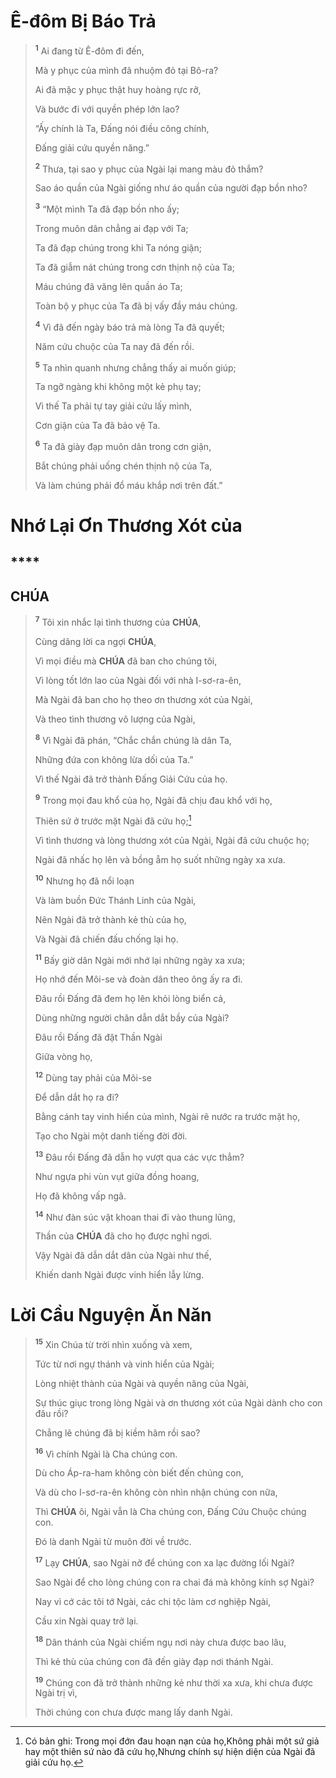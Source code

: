 # Ê-đôm Bị Báo Trả

> <sup><b>1</b></sup> Ai đang từ Ê-đôm đi đến,
>
> Mà y phục của mình đã nhuộm đỏ tại Bô-ra?
>
> Ai đã mặc y phục thật huy hoàng rực rỡ,
>
> Và bước đi với quyền phép lớn lao?
>
> “Ấy chính là Ta, Đấng nói điều công chính,
>
> Đấng giải cứu quyền năng.”
>
> <sup><b>2</b></sup> Thưa, tại sao y phục của Ngài lại mang màu đỏ thắm?
>
> Sao áo quần của Ngài giống như áo quần của người đạp bồn nho?
>
> <sup><b>3</b></sup> “Một mình Ta đã đạp bồn nho ấy;
>
> Trong muôn dân chẳng ai đạp với Ta;
>
> Ta đã đạp chúng trong khi Ta nóng giận;
>
> Ta đã giẫm nát chúng trong cơn thịnh nộ của Ta;
>
> Máu chúng đã văng lên quần áo Ta;
>
> Toàn bộ y phục của Ta đã bị vấy đầy máu chúng.
>
> <sup><b>4</b></sup> Vì đã đến ngày báo trả mà lòng Ta đã quyết;
>
> Năm cứu chuộc của Ta nay đã đến rồi.
>
> <sup><b>5</b></sup> Ta nhìn quanh nhưng chẳng thấy ai muốn giúp;
>
> Ta ngỡ ngàng khi không một kẻ phụ tay;
>
> Vì thế Ta phải tự tay giải cứu lấy mình,
>
> Cơn giận của Ta đã bảo vệ Ta.
>
> <sup><b>6</b></sup> Ta đã giày đạp muôn dân trong cơn giận,
>
> Bắt chúng phải uống chén thịnh nộ của Ta,
>
> Và làm chúng phải đổ máu khắp nơi trên đất.”

# Nhớ Lại Ơn Thương Xót của

## ****

## CHÚA

> <sup><b>7</b></sup> Tôi xin nhắc lại tình thương của **CHÚA**,
>
> Cùng dâng lời ca ngợi **CHÚA**,
>
> Vì mọi điều mà **CHÚA** đã ban cho chúng tôi,
>
> Vì lòng tốt lớn lao của Ngài đối với nhà I-sơ-ra-ên,
>
> Mà Ngài đã ban cho họ theo ơn thương xót của Ngài,
>
> Và theo tình thương vô lượng của Ngài,
>
> <sup><b>8</b></sup> Vì Ngài đã phán, “Chắc chắn chúng là dân Ta,
>
> Những đứa con không lừa dối của Ta.”
>
> Vì thế Ngài đã trở thành Đấng Giải Cứu của họ.
>
> <sup><b>9</b></sup> Trong mọi đau khổ của họ, Ngài đã chịu đau khổ với họ,
>
> Thiên sứ ở trước mặt Ngài đã cứu họ;[^1-c16e3e1a-fd81-4dfb-afdb-9486e37b930e]
>
> Vì tình thương và lòng thương xót của Ngài, Ngài đã cứu chuộc họ;
>
> Ngài đã nhấc họ lên và bồng ẵm họ suốt những ngày xa xưa.
>
> <sup><b>10</b></sup> Nhưng họ đã nổi loạn
>
> Và làm buồn Đức Thánh Linh của Ngài,
>
> Nên Ngài đã trở thành kẻ thù của họ,
>
> Và Ngài đã chiến đấu chống lại họ.
>
> <sup><b>11</b></sup> Bấy giờ dân Ngài mới nhớ lại những ngày xa xưa;
>
> Họ nhớ đến Môi-se và đoàn dân theo ông ấy ra đi.
>
> Đâu rồi Đấng đã đem họ lên khỏi lòng biển cả,
>
> Dùng những người chăn dẫn dắt bầy của Ngài?
>
> Đâu rồi Đấng đã đặt Thần Ngài
>
> Giữa vòng họ,
>
> <sup><b>12</b></sup> Dùng tay phải của Môi-se
>
> Để dẫn dắt họ ra đi?
>
> Bằng cánh tay vinh hiển của mình, Ngài rẽ nước ra trước mặt họ,
>
> Tạo cho Ngài một danh tiếng đời đời.
>
> <sup><b>13</b></sup> Đâu rồi Đấng đã dẫn họ vượt qua các vực thẳm?
>
> Như ngựa phi vùn vụt giữa đồng hoang,
>
> Họ đã không vấp ngã.
>
> <sup><b>14</b></sup> Như đàn súc vật khoan thai đi vào thung lũng,
>
> Thần của **CHÚA** đã cho họ được nghỉ ngơi.
>
> Vậy Ngài đã dẫn dắt dân của Ngài như thế,
>
> Khiến danh Ngài được vinh hiển lẫy lừng.

# Lời Cầu Nguyện Ăn Năn

> <sup><b>15</b></sup> Xin Chúa từ trời nhìn xuống và xem,
>
> Tức từ nơi ngự thánh và vinh hiển của Ngài;
>
> Lòng nhiệt thành của Ngài và quyền năng của Ngài,
>
> Sự thúc giục trong lòng Ngài và ơn thương xót của Ngài dành cho con đâu rồi?
>
> Chẳng lẽ chúng đã bị kiềm hãm rồi sao?
>
> <sup><b>16</b></sup> Vì chính Ngài là Cha chúng con.
>
> Dù cho Áp-ra-ham không còn biết đến chúng con,
>
> Và dù cho I-sơ-ra-ên không còn nhìn nhận chúng con nữa,
>
> Thì **CHÚA** ôi, Ngài vẫn là Cha chúng con, Đấng Cứu Chuộc chúng con.
>
> Đó là danh Ngài từ muôn đời về trước.
>
> <sup><b>17</b></sup> Lạy **CHÚA**, sao Ngài nỡ để chúng con xa lạc đường lối Ngài?
>
> Sao Ngài để cho lòng chúng con ra chai đá mà không kính sợ Ngài?
>
> Nay vì cớ các tôi tớ Ngài, các chi tộc làm cơ nghiệp Ngài,
>
> Cầu xin Ngài quay trở lại.
>
> <sup><b>18</b></sup> Dân thánh của Ngài chiếm ngụ nơi này chưa được bao lâu,
>
> Thì kẻ thù của chúng con đã đến giày đạp nơi thánh Ngài.
>
> <sup><b>19</b></sup> Chúng con đã trở thành những kẻ như thời xa xưa, khi chưa được Ngài trị vì,
>
> Thời chúng con chưa được mang lấy danh Ngài.

[^1-c16e3e1a-fd81-4dfb-afdb-9486e37b930e]: Có bản ghi: Trong mọi đớn đau hoạn nạn của họ,Không phải một sứ giả hay một thiên sứ nào đã cứu họ,Nhưng chính sự hiện diện của Ngài đã giải cứu họ.